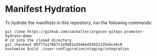 # Manifest Hydration

To hydrate the manifests in this repository, run the following commands:

```shell
git clone https://github.com/zachaller/argocon-gitops-promoter-hydrate-demo
# cd into the cloned directory
git checkout 86f77a1f8b7c1e9981a3546ed54551135a6ce6c0
kustomize build ./user-configuration/staging/integration
```

